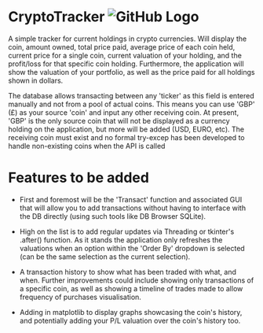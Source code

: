 # CryptoTracker ![GitHub Logo](/images/icon.ico)

A simple tracker for current holdings in crypto currencies. Will display the coin, amount owned, total price paid, average price of each coin held, current price for a single coin, current valuation of your holding, and the profit/loss for that specific coin holding. Furthermore, the application will show the valuation of your portfolio, as well as the price paid for all holdings shown in dollars.

The database allows transacting between any 'ticker' as this field is entered manually and not from a pool of actual coins. This means you can use 'GBP' (£) as your source 'coin' and input any other receiving coin. At present, 'GBP' is the only source coin that will not be displayed as a currency holding on the application, but more will be added (USD, EURO, etc). The receiving coin must exist and no formal try-excep has been developed to handle non-existing coins when the API is called

# Features to be added

* First and foremost will be the 'Transact' function and associated GUI that will allow you to add transactions without having to interface with the DB directly (using such tools like DB Browser SQLite).

* High on the list is to add regular updates via Threading or tkinter's .after() function. As it stands the application only refreshes the valuations when an option within the 'Order By' dropdown is selected (can be the same selection as the current selection).

* A transaction history to show what has been traded with what, and when. Further improvements could include showing only transactions of a specific coin, as well as showing a timeline of trades made to allow frequency of purchases visualisation.

* Adding in matplotlib to display graphs showcasing the coin's history, and potentially adding your P/L valuation over the coin's history too.

